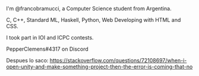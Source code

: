 I'm @francobramucci, a Computer Science student from Argentina.

C, C++, Standard ML, Haskell, Python, Web Developing with HTML and CSS.

I took part in IOI and ICPC contests.

PepperClemens#4317 on Discord
<!---
francobramucci/francobramucci is a ✨ special ✨ repository because its `README.md` (this file) appears on your GitHub profile.
You can click the Preview link to take a look at your changes.
--->

Despues lo saco: https://stackoverflow.com/questions/72108697/when-i-open-unity-and-make-something-project-then-the-error-is-coming-that-no
